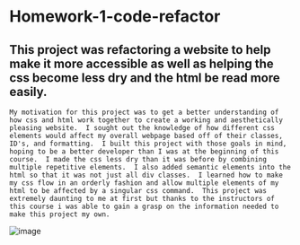 # Homework-1-code-refactor

## This project was refactoring a website to help make it more accessible as well as helping the css become less dry and the html be read more easily.

    My motivation for this project was to get a better understanding of how css and html work together to create a working and aesthetically pleasing website.  I sought out the knowledge of how different css elements would affect my overall webpage based off of their classes, ID's, and formatting.  I built this project with those goals in mind, hoping to be a better developer than I was at the beginning of this course.  I made the css less dry than it was before by combining multiple repetitive elements.  I also added semantic elements into the html so that it was not just all div classes.  I learned how to make my css flow in an orderly fashion and allow multiple elements of my html to be affected by a singular css command.  This project was extremely daunting to me at first but thanks to the instructors of this course i was able to gain a grasp on the information needed to make this project my own.

![image](https://user-images.githubusercontent.com/70417005/101996548-6ceffb00-3ca1-11eb-9ac6-77348fcbc3b2.png)

